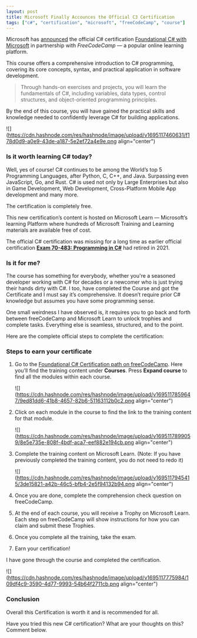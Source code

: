 ```yaml
---
layout: post
title: Microsoft Finally Accounces the Official C3 Certification
tags: ["c#", "certification", "microsoft", "freeCodeCamp", "course"]
---
```

Microsoft has [announced](https://shawt.io/r/sZx) the official C# certification [Foundational C# with Microsoft](https://shawt.io/r/sZw) in partnership with *FreeCodeCamp* — a popular online learning platform.

This course offers a comprehensive introduction to C# programming, covering its core concepts, syntax, and practical application in software development.

> Through hands-on exercises and projects, you will learn the fundamentals of C#, including variables, data types, control structures, and object-oriented programming principles.

By the end of this course, you will have gained the practical skills and knowledge needed to confidently leverage C# for building applications.

![](https://cdn.hashnode.com/res/hashnode/image/upload/v1695117460631/f178d0d9-a0e9-43de-a187-5e2ef72a4e9e.png align="center")

### Is it worth learning C# today?

Well, yes of course! C# continues to be among the World’s top 5 Programming Languages, after Python, C, C++, and Java. Surpassing even JavaScript, Go, and Rust. C# is used not only by Large Enterprises but also in Game Development, Web Development, Cross-Platform Mobile App development and many more.

The certification is completely free.

This new certification’s content is hosted on Microsoft Learn — Microsoft’s learning Platform where hundreds of Microsoft Training and Learning materials are available free of cost.

The official C# certification was missing for a long time as earlier official certification [**Exam 70-483: Programming in C#**](https://shawt.io/r/sZv) had retired in 2021.

### Is it for me?

The course has something for everybody, whether you're a seasoned developer working with C# for decades or a newcomer who is just trying their hands dirty with C#. I too, have completed the Course and got the Certificate and I must say it’s comprehensive. It doesn’t require prior C# knowledge but assumes you have some programming sense.

One small weirdness I have observed is, it requires you to go back and forth between freeCodeCamp and Microsoft Learn to unlock trophies and complete tasks. Everything else is seamless, structured, and to the point.

Here are the complete official steps to complete the certification:

### Steps to earn your certificate

1. Go to the [Foundational C# Certification path on freeCodeCamp](https://shawt.io/r/sZw). Here you’ll find the training content under **Courses**. Press **Expand course** to find all the modules within each course.
    
    ![](https://cdn.hashnode.com/res/hashnode/image/upload/v1695117859647/9ed81dd6-41b8-4657-82b6-51163112b0c2.png align="center")
    
2. Click on each module in the course to find the link to the training content for that module.
    
    ![](https://cdn.hashnode.com/res/hashnode/image/upload/v1695117899059/8e5e735e-808f-4bdf-aca7-eef882e194cb.png align="center")
    
3. Complete the training content on Microsoft Learn. (Note: If you have previously completed the training content, you do not need to redo it)
    
    ![](https://cdn.hashnode.com/res/hashnode/image/upload/v1695117945415/3de15821-a42b-46c5-bfb4-2e5f94132b94.png align="center")
    
4. Once you are done, complete the comprehension check question on freeCodeCamp.
    
5. At the end of each course, you will receive a Trophy on Microsoft Learn. Each step on freeCodeCamp will show instructions for how you can claim and submit these Trophies.
    
6. Once you complete all the training, take the exam.
    
7. Earn your certification!
    

I have gone through the course and completed the certification.

![](https://cdn.hashnode.com/res/hashnode/image/upload/v1695117775984/109df4c9-3590-4d77-9993-54b64f2711cb.png align="center")

### Conclusion

Overall this Certification is worth it and is recommended for all.

Have you tried this new C# certification? What are your thoughts on this? Comment below.
